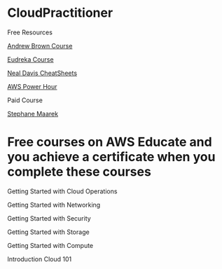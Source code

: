 # CloudPractitioner
Free Resources 

[Andrew Brown Course](https://www.youtube.com/watch?v=SOTamWNgDKc&t=27024s)

[Eudreka Course](https://www.youtube.com/watch?v=XjPUyGKRjZs)

[Neal Davis CheatSheets](https://digitalcloud.training/category/aws-cheat-sheets/aws-cloud-practitioner/)

[AWS Power Hour](https://pages.awscloud.com/global-traincert-twitch-power-hour-cloud-practitioner.html)

Paid Course

[Stephane Maarek](https://www.udemy.com/course/aws-certified-cloud-practitioner-new/?ranMID=39197&ranEAID=JVFxdTr9V80&ranSiteID=JVFxdTr9V80-eaqXvQpJGd30QLGcOq3pCg&LSNPUBID=JVFxdTr9V80&utm_source=aff-campaign&utm_medium=udemyads)

# Free courses on AWS Educate and you achieve a certificate when you complete these courses

Getting Started with Cloud Operations

Getting Started with Networking

Getting Started with Security

Getting Started with Storage

Getting Started with Compute

Introduction Cloud 101
